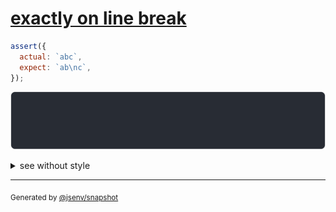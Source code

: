 # [exactly on line break](../../string_multiline.test.js#L170)

```js
assert({
  actual: `abc`,
  expect: `ab\nc`,
});
```

![img](throw.svg)

<details>
  <summary>see without style</summary>

```console
AssertionError: actual and expect are different

actual: 1| abc
expect: 1| ab
        2| c
```

</details>


---

<sub>
  Generated by <a href="https://github.com/jsenv/core/tree/main/packages/independent/snapshot">@jsenv/snapshot</a>
</sub>
